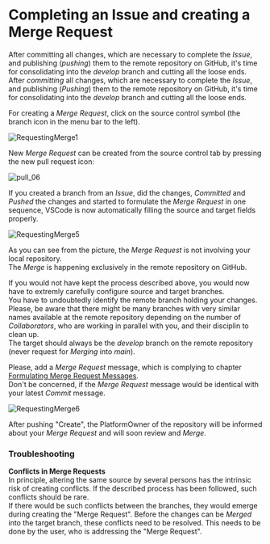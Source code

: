 # Completing an Issue and creating a Merge Request

After committing all changes, which are necessary to complete the _Issue_, and publishing (_pushing_) them to the remote repository on GitHub, it's time for consolidating into the _develop_ branch and cutting all the loose ends.
After _committing_ all changes, which are necessary to complete the _Issue_, and publishing (_Pushing_) them to the remote repository on GitHub, it's time for consolidating into the _develop_ branch and cutting all the loose ends.

For creating a _Merge Request_, click on the source control symbol (the branch icon in the menu bar to the left).  

![RequestingMerge1](./pictures/RequestingMerge_01.png)  

New _Merge Request_ can be created from the source control tab by pressing the new pull request icon:  

![pull_06](https://user-images.githubusercontent.com/57349523/152344768-12c76921-c38e-4701-a1bd-3b76e8b90d64.jpg)

If you created a branch from an _Issue_, did the changes, _Committed_ and _Pushed_ the changes and started to formulate the _Merge Request_ in one sequence, VSCode is now automatically filling the source and target fields properly.  

![RequestingMerge5](./pictures/RequestingMerge_05.png)  

As you can see from the picture, the _Merge Request_ is not involving your local repository.  
The _Merge_ is happening exclusively in the remote repository on GitHub.  

If you would not have kept the process described above, you would now have to extremly carefully configure source and target branches.  
You have to undoubtedly identify the remote branch holding your changes.  
Please, be aware that there might be many branches with very similar names available at the remote repository depending on the number of _Collaborators_, who are working in parallel with you, and their disciplin to clean up.  
The target should always be the _develop_ branch on the remote repository (never request for _Merging_ into _main_).

Please, add a _Merge Request_ message, which is complying to chapter [Formulating Merge Request Messages](../FormulatingCommitMessages/FormulatingCommitMessages.md).  
Don't be concerned, if the _Merge Request_ message would be identical with your latest _Commit_ message.

![RequestingMerge6](./pictures/RequestingMerge_06.png)  

After pushing "Create", the PlatformOwner of the repository will be informed about your _Merge Request_ and will soon review and _Merge_.

### Troubleshooting

**Conflicts in Merge Requests**  
In principle, altering the same source by several persons has the intrinsic risk of creating conflicts. If the described process has been followed, such conflicts should be rare.  
If there would be such conflicts between the branches, they would emerge during creating the "Merge Request". Before the changes can be _Merged_ into the target branch, these conflicts need to be resolved. This needs to be done by the user, who is addressing the "Merge Request".
